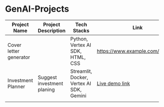# GenAI-Projects

| Project Name | Project Description | Tech Stacks | Link |
|---|---|---|---|
| Cover letter generator  |  | Python, Vertex AI SDK, HTML, CSS | https://www.example.com/project1 |
| Investment Planner | Suggest investment planing  | Streamlit, Docker, Vertex AI SDK, Gemini | [Live demo link](https://youtu.be/OPDg4K8Ft9E?si=QiKrNPZ0ORhfVdSB) |
| |  |  |  |
